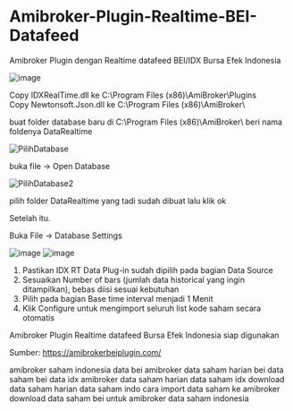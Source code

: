 # Amibroker-Plugin-Realtime-BEI-Datafeed
Amibroker Plugin dengan Realtime datafeed BEI/IDX Bursa Efek Indonesia

![image](https://user-images.githubusercontent.com/62891924/124506322-96b36f80-ddf5-11eb-9358-5e503d692a30.png)


Copy IDXRealTime.dll ke C:\Program Files (x86)\AmiBroker\Plugins\
Copy Newtonsoft.Json.dll ke C:\Program Files (x86)\AmiBroker\

buat folder database baru di C:\Program Files (x86)\AmiBroker\ beri nama foldenya DataRealtime

![PilihDatabase](https://user-images.githubusercontent.com/62891924/124963484-12a5f580-e04a-11eb-8987-4cd947e1b612.jpg)
 
buka file -> Open Database

![PilihDatabase2](https://user-images.githubusercontent.com/62891924/124963559-2d786a00-e04a-11eb-91cc-11dbd7080b14.jpg)

pilih folder DataRealtime yang tadi sudah dibuat lalu klik ok

Setelah itu.

Buka File -> Database Settings

![image](https://user-images.githubusercontent.com/62891924/124959665-a628f780-e045-11eb-8384-de20a060c821.png)
![image](https://user-images.githubusercontent.com/62891924/124960203-4717b280-e046-11eb-88f4-b19278b7eaed.png)

1. Pastikan IDX RT Data Plug-in sudah dipilih pada bagian Data Source
3. Sesuaikan Number of bars (jumlah data historical yang ingin ditampilkan), bebas diisi sesuai kebutuhan
4. Pilih pada bagian Base time interval menjadi 1 Menit
5. Klik Configure untuk mengimport seluruh list kode saham secara otomatis

Amibroker Plugin Realtime datafeed Bursa Efek Indonesia siap digunakan

Sumber: https://amibrokerbeiplugin.com/

amibroker saham indonesia
data bei amibroker 
data saham harian bei
data saham bei 
data idx amibroker 
data saham harian 
data saham idx 
download data saham harian 
data saham indo 
cara import data saham ke amibroker 
download data saham bei untuk amibroker
data saham indonesia 

